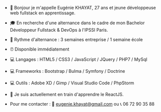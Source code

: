 - 👋 Bonjour je m'appelle Eugénie KHAYAT, 27 ans et jeune développeuse web fullstack en apprentissage.
- 🎓 En recherche d'une alternance dans le cadre de mon Bachelor Développeur Fullstack & DevOps à l'IPSSI Paris.
- 📅 Rythme d'alternance : 3 semaines entreprise / 1 semaine école
- ⏰ Disponible immédiatement
- 💻 Langages : HTML5 / CSS3 / JavaScript / JQuery / PHP7 / MySql
- 💻 Frameworks : Bootstrap / Bulma / Symfony / Doctrine
- 💻 Outils : Adobe XD / Gimp / Visual Studio Code / PhpStorm
- 💪 Je suis actuellement en train d'apprendre le ReactJS.



- Pour me contacter : 📧 eugenie.khayat@gmail.com ou 📞 06 72 90 35 88
